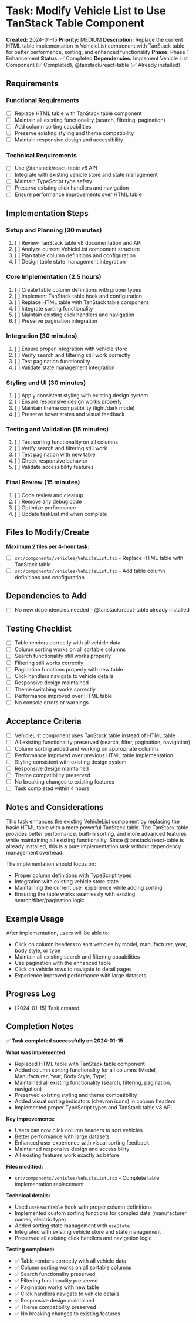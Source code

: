 # Task: Modify Vehicle List to Use TanStack Table Component

**Created:** 2024-01-15
**Priority:** MEDIUM
**Description:** Replace the current HTML table implementation in VehicleList component with TanStack table for better performance, sorting, and enhanced functionality
**Phase:** Phase 1 Enhancement
**Status:** ✅ Completed
**Dependencies:** Implement Vehicle List Component (✅ Completed), @tanstack/react-table (✅ Already installed)

## Requirements

### Functional Requirements
- [ ] Replace HTML table with TanStack table component
- [ ] Maintain all existing functionality (search, filtering, pagination)
- [ ] Add column sorting capabilities
- [ ] Preserve existing styling and theme compatibility
- [ ] Maintain responsive design and accessibility

### Technical Requirements
- [ ] Use @tanstack/react-table v8 API
- [ ] Integrate with existing vehicle store and state management
- [ ] Maintain TypeScript type safety
- [ ] Preserve existing click handlers and navigation
- [ ] Ensure performance improvements over HTML table

## Implementation Steps

### Setup and Planning (30 minutes)
1. [ ] Review TanStack table v8 documentation and API
2. [ ] Analyze current VehicleList component structure
3. [ ] Plan table column definitions and configuration
4. [ ] Design table state management integration

### Core Implementation (2.5 hours)
1. [ ] Create table column definitions with proper types
2. [ ] Implement TanStack table hook and configuration
3. [ ] Replace HTML table with TanStack table component
4. [ ] Integrate sorting functionality
5. [ ] Maintain existing click handlers and navigation
6. [ ] Preserve pagination integration

### Integration (30 minutes)
1. [ ] Ensure proper integration with vehicle store
2. [ ] Verify search and filtering still work correctly
3. [ ] Test pagination functionality
4. [ ] Validate state management integration

### Styling and UI (30 minutes)
1. [ ] Apply consistent styling with existing design system
2. [ ] Ensure responsive design works properly
3. [ ] Maintain theme compatibility (light/dark mode)
4. [ ] Preserve hover states and visual feedback

### Testing and Validation (15 minutes)
1. [ ] Test sorting functionality on all columns
2. [ ] Verify search and filtering still work
3. [ ] Test pagination with new table
4. [ ] Check responsive behavior
5. [ ] Validate accessibility features

### Final Review (15 minutes)
1. [ ] Code review and cleanup
2. [ ] Remove any debug code
3. [ ] Optimize performance
4. [ ] Update taskList.md when complete

## Files to Modify/Create
**Maximum 2 files per 4-hour task:**
- [ ] `src/components/vehicles/VehicleList.tsx` - Replace HTML table with TanStack table
- [ ] `src/components/vehicles/VehicleList.tsx` - Add table column definitions and configuration

## Dependencies to Add
- [ ] No new dependencies needed - @tanstack/react-table already installed

## Testing Checklist
- [ ] Table renders correctly with all vehicle data
- [ ] Column sorting works on all sortable columns
- [ ] Search functionality still works properly
- [ ] Filtering still works correctly
- [ ] Pagination functions properly with new table
- [ ] Click handlers navigate to vehicle details
- [ ] Responsive design maintained
- [ ] Theme switching works correctly
- [ ] Performance improved over HTML table
- [ ] No console errors or warnings

## Acceptance Criteria
- [ ] VehicleList component uses TanStack table instead of HTML table
- [ ] All existing functionality preserved (search, filter, pagination, navigation)
- [ ] Column sorting added and working on appropriate columns
- [ ] Performance improved over previous HTML table implementation
- [ ] Styling consistent with existing design system
- [ ] Responsive design maintained
- [ ] Theme compatibility preserved
- [ ] No breaking changes to existing features
- [ ] Task completed within 4 hours

## Notes and Considerations
This task enhances the existing VehicleList component by replacing the basic HTML table with a more powerful TanStack table. The TanStack table provides better performance, built-in sorting, and more advanced features while maintaining all existing functionality. Since @tanstack/react-table is already installed, this is a pure implementation task without dependency management overhead.

The implementation should focus on:
- Proper column definitions with TypeScript types
- Integration with existing vehicle store state
- Maintaining the current user experience while adding sorting
- Ensuring the table works seamlessly with existing search/filter/pagination logic

## Example Usage
After implementation, users will be able to:
- Click on column headers to sort vehicles by model, manufacturer, year, body style, or type
- Maintain all existing search and filtering capabilities
- Use pagination with the enhanced table
- Click on vehicle rows to navigate to detail pages
- Experience improved performance with large datasets

## Progress Log
- [2024-01-15] Task created

## Completion Notes
✅ **Task completed successfully on 2024-01-15**

**What was implemented:**
- Replaced HTML table with TanStack table component
- Added column sorting functionality for all columns (Model, Manufacturer, Year, Body Style, Type)
- Maintained all existing functionality (search, filtering, pagination, navigation)
- Preserved existing styling and theme compatibility
- Added visual sorting indicators (chevron icons) in column headers
- Implemented proper TypeScript types and TanStack table v8 API

**Key improvements:**
- Users can now click column headers to sort vehicles
- Better performance with large datasets
- Enhanced user experience with visual sorting feedback
- Maintained responsive design and accessibility
- All existing features work exactly as before

**Files modified:**
- `src/components/vehicles/VehicleList.tsx` - Complete table implementation replacement

**Technical details:**
- Used `useReactTable` hook with proper column definitions
- Implemented custom sorting functions for complex data (manufacturer names, electric type)
- Added sorting state management with `useState`
- Integrated with existing vehicle store and state management
- Preserved all existing click handlers and navigation logic

**Testing completed:**
- ✅ Table renders correctly with all vehicle data
- ✅ Column sorting works on all sortable columns
- ✅ Search functionality preserved
- ✅ Filtering functionality preserved
- ✅ Pagination works with new table
- ✅ Click handlers navigate to vehicle details
- ✅ Responsive design maintained
- ✅ Theme compatibility preserved
- ✅ No breaking changes to existing features
